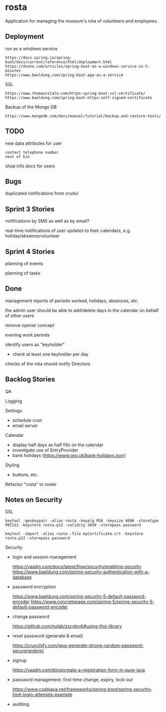 # rosta
Application for managing the museum's rota of volunteers and employees.

## Deployment

run as a windows service

    https://docs.spring.io/spring-boot/docs/current/reference/html/deployment.html
    https://dzone.com/articles/spring-boot-as-a-windows-service-in-5-minutes
    https://www.baeldung.com/spring-boot-app-as-a-service

SSL

    https://www.thomasvitale.com/https-spring-boot-ssl-certificate/
    https://www.baeldung.com/spring-boot-https-self-signed-certificate

Backup of the Mongo DB

    https://www.mongodb.com/docs/manual/tutorial/backup-and-restore-tools/

## TODO

new data attributes for user

    contact telephone number
    next of kin

shop info docs for users

## Bugs

duplicated notifications from crudui

## Sprint 3 Stories

notifications by SMS as well as by email?

real-time notifications of user updates to their calendars, e.g. holiday/absence/volunteer

## Sprint 4 Stories

planning of events

planning of tasks

## Done

management reports of periods worked, holidays, absences, etc.

the admin user should be able to add/delete days in the calendar on behalf of other users

remove opener concept

evening work periods

identify users as "keyholder"
- check at least one keyholder per day

checks of the rota should notify Directors

## Backlog Stories

QA

Logging

Settings
- schedule cron
- email server

Calendar
- display half days as half fills on the calendar
- investigate use of EntryProvider
- bank holidays (https://www.gov.uk/bank-holidays.json)

Styling
- buttons, etc.

Refactor "rosta" to roster

## Notes on Security

SSL

    keytool -genkeypair -alias rosta -keyalg RSA -keysize 4096 -storetype PKCS12 -keystore rosta.p12 -validity 3650 -storepass password

    keytool -import -alias rosta -file myCertificate.crt -keystore rosta.p12 -storepass password


Security
- login and session management

    https://vaadin.com/docs/latest/flow/security/enabling-security
    https://www.baeldung.com/spring-security-authentication-with-a-database
- password encryption

    https://www.baeldung.com/spring-security-5-default-password-encoder
    https://www.concretepage.com/spring-5/spring-security-5-default-password-encoder
- change password

    https://github.com/nulab/zxcvbn4j#using-this-library
- reset password (generate & email)

    https://crunchify.com/java-generate-strong-random-password-securerandom/
- signup

    https://vaadin.com/blog/create-a-registration-form-in-pure-java
- password management: first-time change, expiry, lock-out

    https://www.codejava.net/frameworks/spring-boot/spring-security-limit-login-attempts-example
- auditing
